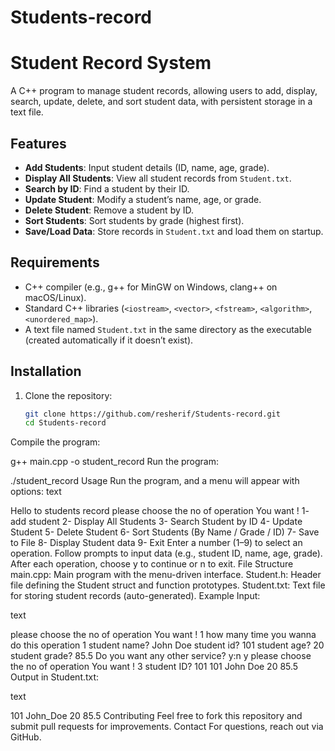 # Students-record
# Student Record System

A C++ program to manage student records, allowing users to add, display, search, update, delete, and sort student data, with persistent storage in a text file.

## Features
- **Add Students**: Input student details (ID, name, age, grade).
- **Display All Students**: View all student records from `Student.txt`.
- **Search by ID**: Find a student by their ID.
- **Update Student**: Modify a student’s name, age, or grade.
- **Delete Student**: Remove a student by ID.
- **Sort Students**: Sort students by grade (highest first).
- **Save/Load Data**: Store records in `Student.txt` and load them on startup.

## Requirements
- C++ compiler (e.g., g++ for MinGW on Windows, clang++ on macOS/Linux).
- Standard C++ libraries (`<iostream>`, `<vector>`, `<fstream>`, `<algorithm>`, `<unordered_map>`).
- A text file named `Student.txt` in the same directory as the executable (created automatically if it doesn’t exist).

## Installation
1. Clone the repository:
   ```bash
   git clone https://github.com/resherif/Students-record.git
   cd Students-record
Compile the program:





g++ main.cpp -o student_record
Run the program:





./student_record
Usage
Run the program, and a menu will appear with options:
text



Hello to students record
please choose the no of operation You want !
1- add student
2- Display All Students
3- Search Student by ID
4- Update Student
5- Delete Student
6- Sort Students (By Name / Grade / ID)
7- Save to File
8- Display Student data
9- Exit
Enter a number (1–9) to select an operation.
Follow prompts to input data (e.g., student ID, name, age, grade).
After each operation, choose y to continue or n to exit.
File Structure
main.cpp: Main program with the menu-driven interface.
Student.h: Header file defining the Student struct and function prototypes.
Student.txt: Text file for storing student records (auto-generated).
Example
Input:

text



please choose the no of operation You want !
1
how many time you wanna do this operation
1
student name? John Doe
student id? 101
student age? 20
student grade? 85.5
Do you want any other service? y:n
y
please choose the no of operation You want !
3
student ID?
101
101 John Doe 20 85.5
Output in Student.txt:

text



101 John_Doe 20 85.5
Contributing
Feel free to fork this repository and submit pull requests for improvements.
Contact
For questions, reach out via GitHub.
